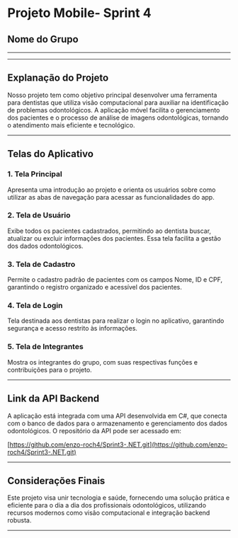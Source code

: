# Projeto Mobile- Sprint 4

## Nome do Grupo
** **

---

## Explanação do Projeto

Nosso projeto tem como objetivo principal desenvolver uma ferramenta para dentistas que utiliza visão computacional para auxiliar na identificação de problemas odontológicos. A aplicação móvel facilita o gerenciamento dos pacientes e o processo de análise de imagens odontológicas, tornando o atendimento mais eficiente e tecnológico.

---

## Telas do Aplicativo

### 1. Tela Principal
Apresenta uma introdução ao projeto e orienta os usuários sobre como utilizar as abas de navegação para acessar as funcionalidades do app.

### 2. Tela de Usuário
Exibe todos os pacientes cadastrados, permitindo ao dentista buscar, atualizar ou excluir informações dos pacientes. Essa tela facilita a gestão dos dados odontológicos.

### 3. Tela de Cadastro
Permite o cadastro padrão de pacientes com os campos Nome, ID e CPF, garantindo o registro organizado e acessível dos pacientes.

### 4. Tela de Login
Tela destinada aos dentistas para realizar o login no aplicativo, garantindo segurança e acesso restrito às informações.

### 5. Tela de Integrantes
Mostra os integrantes do grupo, com suas respectivas funções e contribuições para o projeto.

---

## Link da API Backend

A aplicação está integrada com uma API desenvolvida em C#, que conecta com o banco de dados para o armazenamento e gerenciamento dos dados odontológicos. O repositório da API pode ser acessado em:

[https://github.com/enzo-roch4/Sprint3-.NET.git](https://github.com/enzo-roch4/Sprint3-.NET.git)

---

## Considerações Finais

Este projeto visa unir tecnologia e saúde, fornecendo uma solução prática e eficiente para o dia a dia dos profissionais odontológicos, utilizando recursos modernos como visão computacional e integração backend robusta.

---
